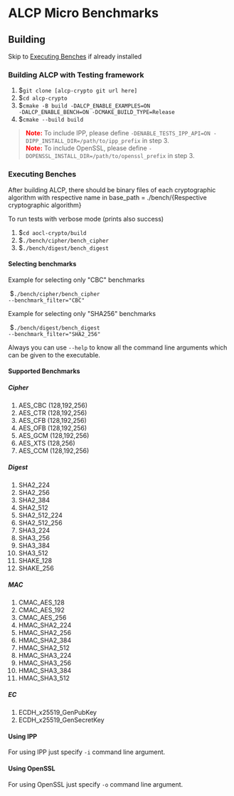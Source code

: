 # ALCP Micro Benchmarks 

## Building

Skip to [Executing Benches](#Executing_Benches) if already installed

### Building ALCP with Testing framework

1. $<code>git clone [alcp-crypto git url here]</code>
2. $<code>cd alcp-crypto</code>
3. $<code>cmake -B build -DALCP_ENABLE_EXAMPLES=ON -DALCP_ENABLE_BENCH=ON  -DCMAKE_BUILD_TYPE=Release</code>
4. $<code>cmake --build build</code>

> <span style="color:red"> __Note:__</span> To include IPP, please define <code>-DENABLE_TESTS_IPP_API=ON -DIPP_INSTALL_DIR=/path/to/ipp_prefix</code> in step 3. <br>
> <span style="color:red"> __Note:__</span> To include OpenSSL, please define <code>-DOPENSSL_INSTALL_DIR=/path/to/openssl_prefix</code> in step 3.


<a name = "Executing_Benches"></a>

### Executing Benches

After building ALCP, there should be binary files of each cryptographic algorithm with respective name in base_path = ./bench/{Respective cryptographic algorithm}

To run tests with verbose mode (prints also success)

1. $<code>cd aocl-crypto/build</code>
2. $<code>./bench/cipher/bench_cipher</code>
3. $<code>./bench/digest/bench_digest</code>

#### Selecting benchmarks

Example for selecting only "CBC" benchmarks

​	 $<code>./bench/cipher/bench_cipher --benchmark_filter="CBC"</code>

Example for selecting only "SHA256" benchmarks

​	$<code>./bench/digest/bench_digest --benchmark_filter="SHA2_256"</code>

Always you can use <code>--help</code> to know all the command line arguments which can be given to the executable.

#### Supported Benchmarks

##### Cipher

1. AES_CBC (128,192,256)
2. AES_CTR (128,192,256)
3. AES_CFB (128,192,256)
4. AES_OFB (128,192,256)
5. AES_GCM (128,192,256)
6. AES_XTS (128,256)
7. AES_CCM (128,192,256)

##### Digest

1.  SHA2_224
2.  SHA2_256
3.  SHA2_384
4.  SHA2_512
5.  SHA2_512_224
6.  SHA2_512_256
7.  SHA3_224
8.  SHA3_256
9.  SHA3_384
10. SHA3_512
11. SHAKE_128
12. SHAKE_256

##### MAC

1.  CMAC_AES_128
2.  CMAC_AES_192
3.  CMAC_AES_256
4.  HMAC_SHA2_224
5.  HMAC_SHA2_256
6.  HMAC_SHA2_384
7.  HMAC_SHA2_512
8.  HMAC_SHA3_224
9.  HMAC_SHA3_256
10. HMAC_SHA3_384
11. HMAC_SHA3_512

##### EC

1. ECDH_x25519_GenPubKey
2. ECDH_x25519_GenSecretKey

#### Using IPP

For using IPP just specify <code>-i</code> command line argument.

#### Using OpenSSL

For using OpenSSL just specify <code>-o</code> command line argument.

